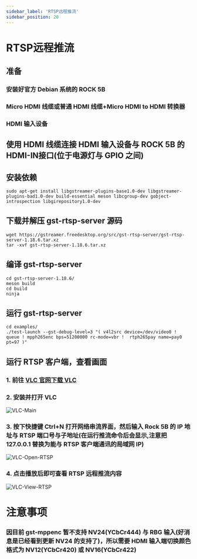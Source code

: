 ```yaml
---
sidebar_label: 'RTSP远程推流'
sidebar_position: 20
---
```


# RTSP远程推流

## 准备
### 安装好官方 Debian 系统的 ROCK 5B
### Micro HDMI 线缆或普通 HDMI 线缆+Micro HDMI to HDMI 转换器
### HDMI 输入设备

## 使用 HDMI 线缆连接 HDMI 输入设备与 ROCK 5B 的 HDMI-IN接口(位于电源灯与 GPIO 之间)

## 安装依赖
```shell
sudo apt-get install libgstreamer-plugins-base1.0-dev libgstreamer-plugins-bad1.0-dev build-essential meson libcgroup-dev gobject-introspection libgirepository1.0-dev
```

## 下载并解压 gst-rtsp-server 源码
```shell
wget https://gstreamer.freedesktop.org/src/gst-rtsp-server/gst-rtsp-server-1.18.6.tar.xz
tar -xvf gst-rtsp-server-1.18.6.tar.xz
```
## 编译 gst-rtsp-server
```shell
cd gst-rtsp-server-1.18.6/
meson build
cd build
ninja
```

## 运行 gst-rtsp-server
```shell
cd examples/
./test-launch --gst-debug-level=3 "( v4l2src device=/dev/video0 ! queue ! mpph265enc bps=51200000 rc-mode=vbr !  rtph265pay name=pay0 pt=97 )"
```

## 运行 RTSP 客户端，查看画面
### 1. 前往 [VLC 官网下载 VLC](https://www.videolan.org/vlc/)
### 2. 安装并打开 VLC
![VLC-Main](/img/general-tutorial/VLC-Main.png)
### 3. 按下快捷键 Ctrl+N 打开网络串流界面，然后输入 Rock 5B 的 IP 地址与 RTSP 端口号与子地址(在运行推流命令后会显示,注意把 127.0.0.1 替换为能与 RTSP 客户端通讯的局域网 IP)
![VLC-Open-RTSP](/img/general-tutorial/VLC-Open-RTSP.png)
### 4. 点击播放后即可查看 RTSP 远程推流内容
![VLC-View-RTSP](/img/general-tutorial/VLC-View-RTSP.png)

# 注意事项
### 因目前 gst-mppenc 暂不支持 NV24(YCbCr444) 与 RBG 输入(好消息是已经看到更新 NV24 的支持了)，所以需要 HDMI 输入端切换颜色格式为 NV12(YCbCr420) 或 NV16(YCbCr422)